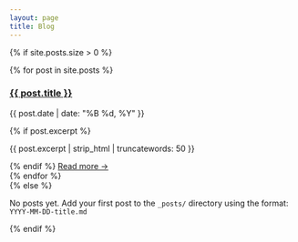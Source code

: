```yaml
---
layout: page
title: Blog
---
```


{% if site.posts.size > 0 %}
<div class="post-list">
    {% for post in site.posts %}
    <article class="post-preview">
        <h3><a href="{{ post.url | relative_url }}">{{ post.title }}</a></h3>
        <p class="post-meta">
            <time datetime="{{ post.date | date_to_xmlschema }}">{{ post.date | date: "%B %d, %Y" }}</time>
        </p>
        {% if post.excerpt %}
        <p class="post-excerpt">{{ post.excerpt | strip_html | truncatewords: 50 }}</p>
        {% endif %}
        <a href="{{ post.url | relative_url }}" class="read-more">Read more →</a>
    </article>
    {% endfor %}
</div>
{% else %}
<p>No posts yet. Add your first post to the <code>_posts/</code> directory using the format: <code>YYYY-MM-DD-title.md</code></p>
{% endif %}